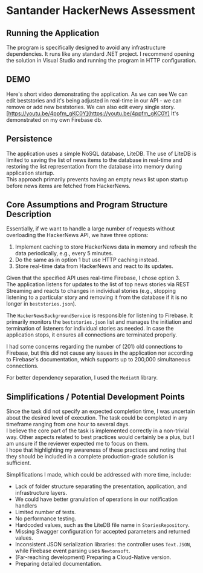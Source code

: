﻿# Santander HackerNews Assessment

## Running the Application
The program is specifically designed to avoid any infrastructure dependencies. It runs like any standard .NET project. I recommend opening the solution in Visual Studio and running the program in HTTP configuration.

 ## DEMO

 Here's short video demonstrating the application. As we can see We can edit beststories and it's being adjusted in real-time in our API - we can remove or add new beststories. We can also edit every single story.
 [https://youtu.be/4ppfm_gKC0Y](https://youtu.be/4ppfm_gKC0Y) It's demonstrated on my own Firebase db.

## Persistence

The application uses a simple NoSQL database, LiteDB. The use of LiteDB is limited to saving the list of news items to the database in real-time and restoring the list representation from the database into memory during application startup.  
This approach primarily prevents having an empty news list upon startup before news items are fetched from HackerNews.

## Core Assumptions and Program Structure Description
Essentially, if we want to handle a large number of requests without overloading the HackerNews API, we have three options:
1. Implement caching to store HackerNews data in memory and refresh the data periodically, e.g., every 5 minutes.
2. Do the same as in option 1 but use HTTP caching instead.
3. Store real-time data from HackerNews and react to its updates.

Given that the specified API uses real-time Firebase, I chose option 3.  
The application listens for updates to the list of top news stories via REST Streaming and reacts to changes in individual stories (e.g., stopping listening to a particular story and removing it from the database if it is no longer in `beststories.json`).

The `HackerNewsBackgroundService` is responsible for listening to Firebase. It primarily monitors the `beststories.json` list and manages the initiation and termination of listeners for individual stories as needed. In case the application stops, it ensures all connections are terminated properly.

I had some concerns regarding the number of (201) old connections to Firebase, but this did not cause any issues in the application nor according to Firebase's documentation, which supports up to 200,000 simultaneous connections.

For better dependency separation, I used the `MediatR` library.

## Simplifications / Potential Development Points
Since the task did not specify an expected completion time, I was uncertain about the desired level of execution. The task could be completed in any timeframe ranging from one hour to several days.  
I believe the core part of the task is implemented correctly in a non-trivial way. Other aspects related to best practices would certainly be a plus, but I am unsure if the reviewer expected me to focus on them.  
I hope that highlighting my awareness of these practices and noting that they should be included in a complete production-grade solution is sufficient.

Simplifications I made, which could be addressed with more time, include:
- Lack of folder structure separating the presentation, application, and infrastructure layers.
- We could have better granulation of operations in our notification handlers
- Limited number of tests.
- No performance testing.
- Hardcoded values, such as the LiteDB file name in `StoriesRepository`.
- Missing Swagger configuration for accepted parameters and returned values.
- Inconsistent JSON serialization libraries: the controller uses `Text.JSON`, while Firebase event parsing uses `Newtonsoft`.
- (Far-reaching development) Preparing a Cloud-Native version.
- Preparing detailed documentation.
